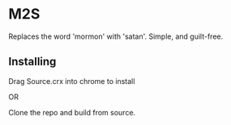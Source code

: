 # M2S

Replaces the word 'mormon' with 'satan'. Simple, and guilt-free.

## Installing

Drag Source.crx into chrome to install

OR

Clone the repo and build from source. 
